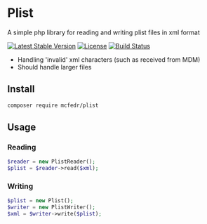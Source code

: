 # Plist

A simple php library for reading and writing plist files in xml format

[![Latest Stable Version](https://poser.pugx.org/mcfedr/plist/v/stable.png)](https://packagist.org/packages/mcfedr/plist)
[![License](https://poser.pugx.org/mcfedr/plist/license.png)](https://packagist.org/packages/mcfedr/plist)
[![Build Status](https://travis-ci.org/mcfedr/plist.svg?branch=master)](https://travis-ci.org/mcfedr/plist)

- Handling 'invalid' xml characters (such as received from MDM)
- Should handle larger files

## Install

```bash
composer require mcfedr/plist
```

## Usage

### Reading

```php
$reader = new PlistReader();
$plist = $reader->read($xml);
```

### Writing

```php
$plist = new Plist();
$writer = new PlistWriter();
$xml = $writer->write($plist);
```

